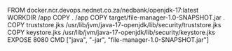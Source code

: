 FROM docker.ncr.devops.nednet.co.za/nedbank/openjdk-17:latest
WORKDIR /app
COPY . /app
COPY target/file-manager-1.0-SNAPSHOT.jar .
COPY truststore.jks /usr/lib/jvm/java-17-openjdk/lib/security/truststore.jks
COPY keystore.jks /usr/lib/jvm/java-17-openjdk/lib/security/keystore.jks
EXPOSE 8080
CMD ["java", "-jar", "file-manager-1.0-SNAPSHOT.jar"]
